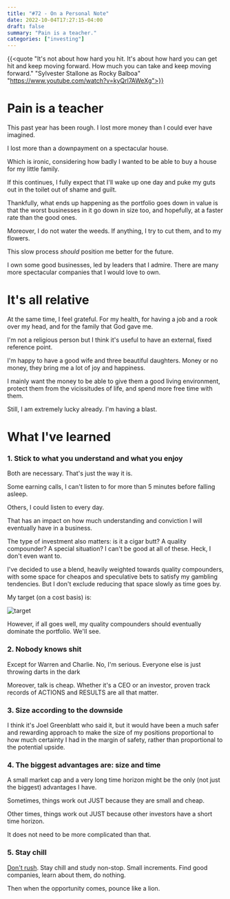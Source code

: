 ```yaml
---
title: "#72 - On a Personal Note"
date: 2022-10-04T17:27:15-04:00
draft: false
summary: "Pain is a teacher."
categories: ["investing"]
---
```


{{<quote "It's not about how hard you hit. It's about how hard you can get hit and keep moving forward. How much you can take and keep moving forward." 
        "Sylvester Stallone as Rocky Balboa" 
        "https://www.youtube.com/watch?v=kyQrl7AWeXg">}}  

# Pain is a teacher

This past year has been rough. I lost more money than I could ever have imagined.

I lost more than a downpayment on a spectacular house.

Which is ironic, considering how badly I wanted to be able to buy a house for my little family.

If this continues, I fully expect that I'll wake up one day and puke my guts out in the toilet out of shame and guilt.

Thankfully, what ends up happening as the portfolio goes down in value is that the worst businesses in it go down in size too, and hopefully, at a faster rate than the good ones.

Moreover, I do not water the weeds. If anything, I try to cut them, and to my flowers.

This slow process _should_ position me better for the future.

I own some good businesses, led by leaders that I admire. There are many more spectacular companies that I would love to own. 

# It's all relative

At the same time, I feel grateful. For my health, for having a job and a rook over my head, and for the family that God gave me. 

I'm not a religious person but I think it's useful to have an external, fixed reference point. 

I'm happy to have a good wife and three beautiful daughters. Money or no money, they bring me a lot of joy and happiness.

I mainly want the money to be able to give them a good living environment, protect them from the vicissitudes of life, and spend more free time with them.

Still, I am extremely lucky already. I'm having a blast. 

# What I've learned

### 1. Stick to what you understand and what you enjoy

Both are necessary. That's just the way it is.

Some earning calls, I can't listen to for more than 5 minutes before falling asleep.

Others, I could listen to every day.

That has an impact on how much understanding and conviction I will eventually have in a business.

The type of investment also matters: is it a cigar butt? A quality compounder? A special situation? I can't be good at all of these. Heck, I don't even want to. 

I've decided to use a blend, heavily weighted towards quality compounders, with some space for cheapos and speculative bets to satisfy my gambling tendencies. But I don't exclude reducing that space slowly as time goes by.

My target (on a cost basis) is:

![target](/images/target.png)

However, if all goes well, my quality compounders should eventually dominate the portfolio. We'll see.

### 2. Nobody knows shit

Except for Warren and Charlie. No, I'm serious. Everyone else is just throwing darts in the dark

Moreover, talk is cheap. Whether it's a CEO or an investor, proven track records of ACTIONS and RESULTS are all that matter.

### 3. Size according to the downside

I think it's Joel Greenblatt who said it, but it would have been a much safer and rewarding approach to make the size of my positions proportional to how much certainty I had in the margin of safety, rather than proportional to the potential upside.

### 4. The biggest advantages are: size and time

A small market cap and a very long time horizon might be the only (not just the biggest) advantages I have.

Sometimes, things work out JUST because they are small and cheap. 

Other times, things work out JUST because other investors have a short time horizon.

It does not need to be more complicated than that.

### 5. Stay chill

[Don't rush](https://www.youtube.com/watch?v=ouCuyQI9pXc). Stay chill and study non-stop. Small increments. Find good companies, learn about them, do nothing.

Then when the opportunity comes, pounce like a lion.


